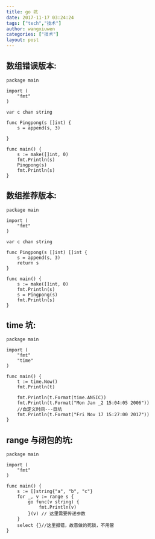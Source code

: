 ```yaml
---
title: go 坑
date: 2017-11-17 03:24:24
tags: ["tech","技术"]
author: wangxiuwen
categories: ["技术"]
layout: post
---
```


## 数组错误版本:

    package main

    import (
        "fmt"
    )

    var c chan string

    func Pingpong(s []int) {
        s = append(s, 3)

    }

    func main() {
        s := make([]int, 0)
        fmt.Println(s)
        Pingpong(s)
        fmt.Println(s)
    }


## 数组推荐版本:

    package main

    import (
        "fmt"
    )

    var c chan string

    func Pingpong(s []int) []int {
        s = append(s, 3)
        return s
    }

    func main() {
        s := make([]int, 0)
        fmt.Println(s)
        s = Pingpong(s)
        fmt.Println(s)
    }

## time 坑:

    package main

    import (
        "fmt"
        "time"
    )

    func main() {
        t := time.Now()
        fmt.Println(t)

        fmt.Println(t.Format(time.ANSIC))
        fmt.Println(t.Format("Mon Jan _2 15:04:05 2006"))
        //自定义时间---巨坑
        fmt.Println(t.Format("Fri Nov 17 15:27:00 2017"))
    }

## range 与闭包的坑:

	package main
	
	import (
		"fmt"
	)
	
	func main() {
		s := []string{"a", "b", "c"}
		for _, v := range s {
			go func(v string) {
				fmt.Println(v)
			}(v) // 这里需要传递参数
		}
		select {}//这里报错，故意做的死锁，不用管
	}